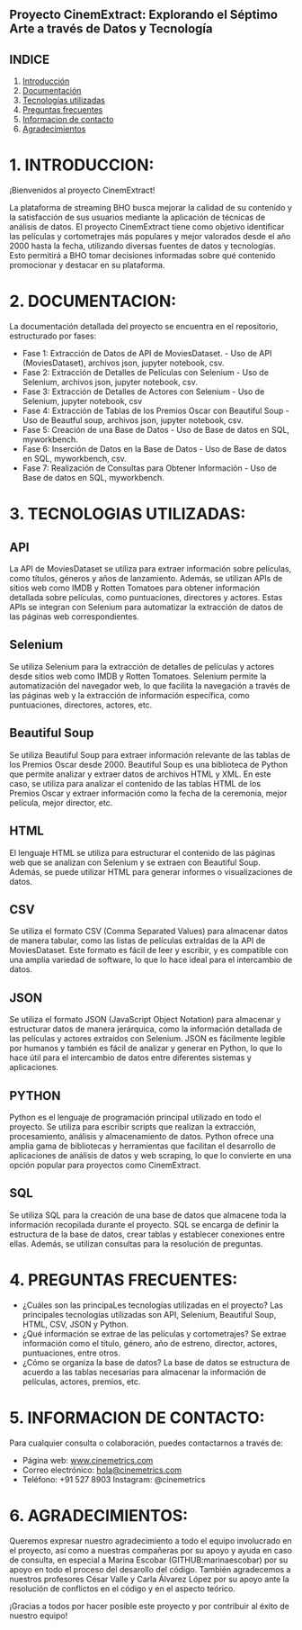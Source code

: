 ## Proyecto CinemExtract: Explorando el Séptimo Arte a través de Datos y Tecnología

## INDICE
1. [Introducción](#1-introducción)
2. [Documentación](#2-documentación)
3. [Tecnologías utilizadas](#3-tecnolgias-utilizadas)
4. [Preguntas frecuentes](#4-preguntas-frecuentes)
5. [Informacion de contacto](#5-informacion-de-contacto)
6. [Agradecimientos](#6-agradecimientos)

# 1. INTRODUCCION: 
¡Bienvenidos al proyecto CinemExtract! 

La plataforma de streaming BHO busca mejorar la calidad de su contenido y la satisfacción de sus usuarios mediante la aplicación de técnicas de análisis de datos. 
El proyecto CinemExtract tiene como objetivo identificar las películas y cortometrajes más populares y mejor valorados desde el año 2000 hasta la fecha, utilizando diversas fuentes de datos y tecnologías. Esto permitirá a BHO tomar decisiones informadas sobre qué contenido promocionar y destacar en su plataforma.


# 2. DOCUMENTACION:
La documentación detallada del proyecto se encuentra en el repositorio, estructurado por fases:

- Fase 1: Extracción de Datos de API de MoviesDataset. - Uso de API (MoviesDataset), archivos json, jupyter notebook, csv.
- Fase 2: Extracción de Detalles de Películas con Selenium - Uso de Selenium, archivos json, jupyter notebook, csv.
- Fase 3: Extracción de Detalles de Actores con Selenium - Uso de Selenium, jupyter notebook, csv
- Fase 4: Extracción de Tablas de los Premios Oscar con Beautiful Soup - Uso de Beautful soup, archivos json, jupyter notebook, csv.
- Fase 5: Creación de una Base de Datos - Uso de Base de datos en SQL, myworkbench.
- Fase 6: Inserción de Datos en la Base de Datos - Uso de Base de datos en SQL, myworkbench, csv.
- Fase 7: Realización de Consultas para Obtener Información - Uso de Base de datos en SQL, myworkbench.


# 3. TECNOLOGIAS UTILIZADAS: 

## API
La API de MoviesDataset se utiliza para extraer información sobre películas, como títulos, géneros y años de lanzamiento. Además, se utilizan APIs de sitios web como IMDB y Rotten Tomatoes para obtener información detallada sobre películas, como puntuaciones, directores y actores. Estas APIs se integran con Selenium para automatizar la extracción de datos de las páginas web correspondientes.

## Selenium
Se utiliza Selenium para la extracción de detalles de películas y actores desde sitios web como IMDB y Rotten Tomatoes. Selenium permite la automatización del navegador web, lo que facilita la navegación a través de las páginas web y la extracción de información específica, como puntuaciones, directores, actores, etc.

## Beautiful Soup
Se utiliza Beautiful Soup para extraer información relevante de las tablas de los Premios Oscar desde 2000. Beautiful Soup es una biblioteca de Python que permite analizar y extraer datos de archivos HTML y XML. En este caso, se utiliza para analizar el contenido de las tablas HTML de los Premios Oscar y extraer información como la fecha de la ceremonia, mejor película, mejor director, etc.

## HTML
El lenguaje HTML se utiliza para estructurar el contenido de las páginas web que se analizan con Selenium y se extraen con Beautiful Soup. Además, se puede utilizar HTML para generar informes o visualizaciones de datos.

## CSV
Se utiliza el formato CSV (Comma Separated Values) para almacenar datos de manera tabular, como las listas de películas extraídas de la API de MoviesDataset. Este formato es fácil de leer y escribir, y es compatible con una amplia variedad de software, lo que lo hace ideal para el intercambio de datos.

## JSON
Se utiliza el formato JSON (JavaScript Object Notation) para almacenar y estructurar datos de manera jerárquica, como la información detallada de las películas y actores extraídos con Selenium. JSON es fácilmente legible por humanos y también es fácil de analizar y generar en Python, lo que lo hace útil para el intercambio de datos entre diferentes sistemas y aplicaciones.

## PYTHON
Python es el lenguaje de programación principal utilizado en todo el proyecto. Se utiliza para escribir scripts que realizan la extracción, procesamiento, análisis y almacenamiento de datos. Python ofrece una amplia gama de bibliotecas y herramientas que facilitan el desarrollo de aplicaciones de análisis de datos y web scraping, lo que lo convierte en una opción popular para proyectos como CinemExtract.

## SQL
Se utiliza SQL para la creación de una base de datos que almacene toda la información recopilada durante el proyecto. SQL se encarga de definir la estructura de la base de datos, crear tablas y establecer conexiones entre ellas. Además, se utilizan consultas para la resolución de preguntas.


# 4. PREGUNTAS FRECUENTES:
- ¿Cuáles son las principaLes tecnologías utilizadas en el proyecto? Las principales tecnologías utilizadas son API, Selenium, Beautiful Soup, HTML, CSV, JSON y Python.
- ¿Qué información se extrae de las películas y cortometrajes? Se extrae información como el título, género, año de estreno, director, actores, puntuaciones, entre otros.
- ¿Cómo se organiza la base de datos? La base de datos se estructura de acuerdo a las tablas necesarias para almacenar la información de películas, actores, premios, etc.


# 5. INFORMACION DE CONTACTO: 
Para cualquier consulta o colaboración, puedes contactarnos a través de:
- Página web: www.cinemetrics.com 
- Correo electrónico: hola@cinemetrics.com
- Teléfono: +91 527 8903 Instagram: @cinemetrics

# 6. AGRADECIMIENTOS: 

Queremos expresar nuestro agradecimiento a todo el equipo involucrado en el proyecto, así como a nuestras compañeras por su apoyo y ayuda en caso de consulta, en especial a Marina Escobar (GITHUB:marinaescobar) por su apoyo en todo el proceso del desarollo del código. También agradecemos a nuestros profesores César Valle y Carla Álvarez López por su apoyo ante la resolución de conflictos en el código y en el aspecto teórico.


¡Gracias a todos por hacer posible este proyecto y por contribuir al éxito de nuestro equipo!